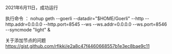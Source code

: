 2021年6月11日，成功运行



执行命令 ：
nohup geth --goerli --datadir="$HOME/Goerli" --http --http.addr=0.0.0.0 --http.port=8545 --ws --ws.addr=0.0.0.0 --ws.port=8546 --syncmode "light" &






关于添加节点的问题
https://gist.github.com/rfikki/e2a8c47f4460668557b1e3ec8bae9c11
